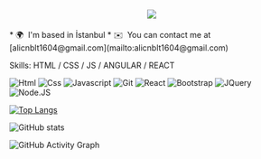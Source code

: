 <h1 align="center">
  <a href="https://www.linkedin.com/in/ali-canbolat/" target="_blank">
    <img src="https://readme-typing-svg.herokuapp.com/?lines=Junior+Front+End+Developer!;Ali+Canbolat&center=true&size=25">
  </a>
</h1>
* 🌍  I'm based in İstanbul
* ✉️  You can contact me at [alicnblt1604@gmail.com](mailto:alicnblt1604@gmail.com)

Skills: HTML / CSS / JS / ANGULAR / REACT


![Html](https://img.shields.io/badge/HTML5-E34F26?style=for-the-badge&logo=html5&logoColor=white)
![Css](https://img.shields.io/badge/CSS3-1572B6?style=for-the-badge&logo=css3&logoColor=white)
![Javascript](https://img.shields.io/badge/JavaScript-323330?style=for-the-badge&logo=javascript&logoColor=F7DF1E)
![Git](https://img.shields.io/badge/GIT-E44C30?style=for-the-badge&logo=git&logoColor=white)
![React](https://img.shields.io/badge/React-20232A?style=for-the-badge&logo=react&logoColor=61DAFB)
![Bootstrap](https://img.shields.io/badge/Bootstrap-563D7C?style=for-the-badge&logo=bootstrap&logoColor=white)
![JQuery](https://img.shields.io/badge/jQuery-0769AD?style=for-the-badge&logo=jquery&logoColor=white)
![Node.JS](https://img.shields.io/badge/Node.js-43853D?style=for-the-badge&logo=node.js&logoColor=white) 

[![Top Langs](https://github-readme-stats.vercel.app/api/top-langs/?username=alicnblt)](https://github.com/anuraghazra/github-readme-stats)

![GitHub stats](https://github-readme-stats.vercel.app/api?username=alicnblt&show_icons=true)  

![GitHub Activity Graph](https://activity-graph.herokuapp.com/graph?username=alicnblt)  

